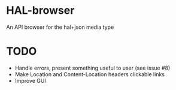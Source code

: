 HAL-browser
===========

An API browser for the hal+json media type


TODO
===========
* Handle errors, present something useful to user (see issue #8)
* Make Location and Content-Location headers clickable links
* Improve GUI
